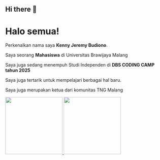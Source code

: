 ## Hi there 👋

# Halo semua! 

Perkenalkan nama saya **Kenny Jeremy Budiono**.

Saya seorang **Mahasiswa** di Universitas Brawijaya Malang

Saya juga sedang menempuh Studi Independen di **DBS CODING CAMP tahun 2025**

Saya juga tertarik untuk mempelajari berbagai hal baru.

Saya juga merupakan ketua dari komunitas TNG Malang


<p align="left">
<a href="https://github.com/kennyjeremy">
  <img height="180em" src="https://github-readme-stats-eight-theta.vercel.app/api?username=penuliscode&show_icons=true&theme=algolia&include_all_commits=true&count_private=true"/>
  <img height="180em" src="https://github-readme-stats-eight-theta.vercel.app/api/top-langs/?username=penuliscode&layout=compact&theme=algolia"/>
</a>
</p>
